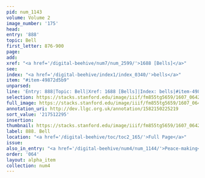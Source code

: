 ```yaml
---
pid: num_1143
volume: Volume 2
image_number: '175'
head:
entry: '888'
topic: Bell
first_letter: 876-900
page:
add:
xref: "<a href='/digital-beehive/num7/num_2599/'>1688 [Bells]</a>"
see:
index: "<a href='/digital-beehive/index1/index_0340/'>bells</a>"
item: "#item-49872d5b9"
unparsed:
line: 'Entry: 888|Topic: Bell|Xref: 1688 [Bells]|Index: bells|#item-49872d5b9'
selection: https://stacks.stanford.edu/image/iiif/fm855tg5659/1607_0642/409,2295,2869,820/full/0/default.jpg
full_image: https://stacks.stanford.edu/image/iiif/fm855tg5659/1607_0642/full/full/0/default.jpg
annotation_uri: http://dev.llgc.org.uk/annotation/1582150225219
sort_value: '217512295'
insertion:
thumbnail: https://stacks.stanford.edu/image/iiif/fm855tg5659/1607_0642/409,2295,600,180/250,/0/default.jpg
label: 888. Bell
location: "<a href='/digital-beehive/toc/toc2_165/'>Full Page</a>"
issue:
also_in_entry: "<a href='/digital-beehive/num4/num_1144/'>Peace-making</a>"
order: '064'
layout: alpha_item
collection: num4
---
```

